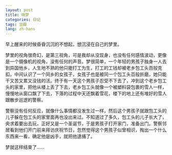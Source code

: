 ```yaml
---
layout: post
title: 晓梦
categories: 日记
tags: 豆瓣
lang: zh-hans
---
```

早上醒来的时候昏昏沉沉的不想起，想沉浸在自己的梦里。

梦里的视角很奇幻，是第三视角，可是我却从没现身，也没有任何感情波动，更像是一个摄像机的视角，没有任何的声音。梦很简单，一个年轻的男孩子独身一人去到异国他乡，人生地不熟的他只能打工为生，打工的工钱却被老乡包工头百般克扣，中间认识了一个同乡的女孩子，女孩子也是被同一个包工头百般折磨，她只能干又苦又累又没钱的活。终于有一天这个男孩子忍受不下去了，冲到这个老乡包工头的家里，把他从楼上丢了下去，老乡包工头就像一个被塑料袋包裹的雪人一样，慢慢地从窗口飘了下去，下落的过程中天还飘着雪花，楼下的地上还有堆好的雪人跟散步巡逻的警察。

警察没有任何反应，就像什么事情都没发生过一样，然后这个男孩子就跟包工头的儿子躲在包工头的家里面再也没出来过。不知道过了多久，包工头的儿子长大了，央求着要出去玩，正好又是一个圣诞节，于是男孩子打开家门，准备出门。警察邻居看到他们开门前来拜访庆祝节日，忽然觉得这个男孩子似曾相识，掏出一个什么东西来一看，确定他是凶手，就把他逮捕了。

梦就这样结束了……

